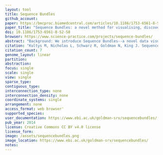 ```yaml
---
layout: tool 
title: Sequence Bundles
github_account: 
paper: https://bmcproc.biomedcentral.com/articles/10.1186/1753-6561-8-S2-S8
paper_title: "Sequence Bundles: a novel method for visualising, discovering and exploring sequence motifs"
doi: 10.1186/1753-6561-8-S2-S8
browser: https://www.science-practice.com/projects/sequence-bundles/
abstract: "Background: We introduce Sequence Bundles--a novel data visualisation method for representing multiple sequence alignments (MSAs). We identify and address key limitations of the existing bioinformatics data visualisation methods (i.e. the Sequence Logo) by enabling Sequence Bundles to give salient visual expression to sequence motifs and other data features, which would otherwise remain hidden. Methods: For the development of Sequence Bundles we employed research-led information design methodologies. Sequences are encoded as uninterrupted, semi-opaque lines plotted on a 2-dimensional reconfigurable grid. Each line represents a single sequence. The thickness and opacity of the stack at each residue in each position indicates the level of conservation and the lines' curved paths expose patterns in correlation and functionality. Several MSAs can be visualised in a composite image. The Sequence Bundles method is designed to favour a tangible, continuous and intuitive display of information. Results: We have developed a software demonstration application for generating a Sequence Bundles visualisation of MSAs provided for the BioVis 2013 redesign contest. A subsequent exploration of the visualised line patterns allowed for the discovery of a number of interesting features in the dataset. Reported features include the extreme conservation of sequences displaying a specific residue and bifurcations of the consensus sequence., Conclusions: Sequence Bundles is a novel method for visualisation of MSAs and the discovery of sequence motifs. It can aid in generating new insight and hypothesis making. Sequence Bundles is well disposed for future implementation as an interactive visual analytics software, which can complement existing visualisation tools."
citation: "Kultys M, Nicholas L, Schwarz R, Goldman N, King J. Sequence Bundles: a novel method for visualising, discovering and exploring sequence motifs. BMC Proc. bmcproc.biomedcentral.com; 2014;8: S8."
citation_count: 7
genome_layout: linear
partition: 
abstraction: 
focus: single
scale: single
view: single
sparse_type: 
contiguous_type: 
interconnection_type: none
interconnection_density: none
coordinate_systems: single
arrangement: none
access_format: web browser'
supported_species: 
user_documentation: https://www.ebi.ac.uk/goldman-srv/sequencebundles/
pub_year: 2014
license: Creative Commons CC BY v4.0 license 
license_form: 
image: /assets/sequencebundles.png
image_location: https://www.ebi.ac.uk/goldman-srv/sequencebundles/
notes: 
---
```

